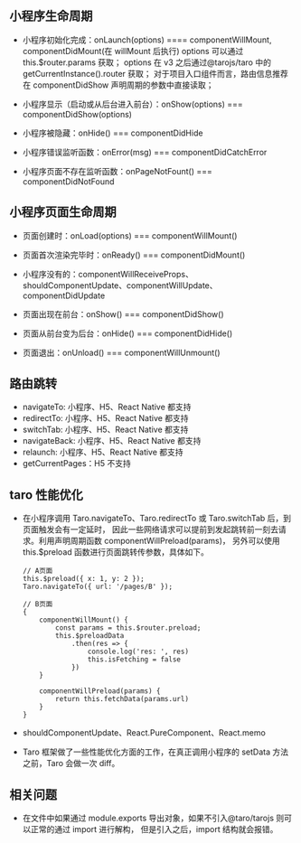 ## 小程序生命周期

-   小程序初始化完成：onLaunch(options) ==== componentWillMount, componentDidMount(在 willMount 后执行)
    options 可以通过 this.\$router.params 获取；
    options 在 v3 之后通过@tarojs/taro 中的 getCurrentInstance().router 获取；
    对于项目入口组件而言，路由信息推荐在 componentDidShow 声明周期的参数中直接读取；

-   小程序显示（启动或从后台进入前台）：onShow(options) === componentDidShow(options)

-   小程序被隐藏：onHide() === componentDidHide

-   小程序错误监听函数：onError(msg) === componentDidCatchError

-   小程序页面不存在监听函数：onPageNotFount() === componentDidNotFound

## 小程序页面生命周期

-   页面创建时：onLoad(options) === componentWillMount()
-   页面首次渲染完毕时：onReady() === componentDidMount()

-   小程序没有的：componentWillReceiveProps、shouldComponentUpdate、componentWillUpdate、componentDidUpdate

-   页面出现在前台：onShow() === componentDidShow()
-   页面从前台变为后台：onHide() === componentDidHide()
-   页面退出：onUnload() === componentWillUnmount()

## 路由跳转

-   navigateTo: 小程序、H5、React Native 都支持
-   redirectTo: 小程序、H5、React Native 都支持
-   switchTab: 小程序、H5、React Native 都支持
-   navigateBack: 小程序、H5、React Native 都支持
-   relaunch: 小程序、H5、React Native 都支持
-   getCurrentPages：H5 不支持

## taro 性能优化

-   在小程序调用 Taro.navigateTo、Taro.redirectTo 或 Taro.switchTab 后，到页面触发会有一定延时，
    因此一些网络请求可以提前到发起跳转前一刻去请求。利用声明周期函数 componentWillPreload(params)，
    另外可以使用 this.\$preload 函数进行页面跳转传参数，具体如下。

    ```
    // A页面
    this.$preload({ x: 1, y: 2 });
    Taro.navigateTo({ url: '/pages/B' });

    // B页面
    {
        componentWillMount() {
            const params = this.$router.preload;
            this.$preloadData
                .then(res => {
                    console.log('res: ', res)
                    this.isFetching = false
                })
        }

        componentWillPreload(params) {
            return this.fetchData(params.url)
        }
    }
    ```

-   shouldComponentUpdate、React.PureComponent、React.memo

-   Taro 框架做了一些性能优化方面的工作，在真正调用小程序的 setData 方法之前，Taro 会做一次 diff。

## 相关问题

-   在文件中如果通过 module.exports 导出对象，如果不引入@taro/tarojs 则可以正常的通过 import 进行解构，
    但是引入之后，import 结构就会报错。
